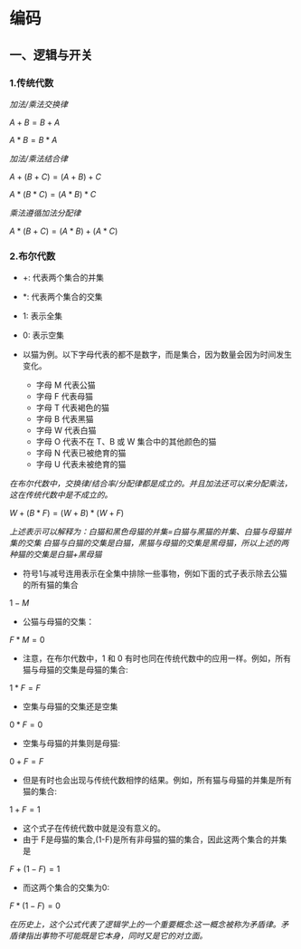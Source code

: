 # 编码



## 一、逻辑与开关

### 1.传统代数

*加法/乘法交换律*

$A + B = B + A$

$A * B = B * A$

*加法/乘法结合律*

$A + (B + C) = (A + B) + C$

$A * (B * C) = (A * B) * C$

*乘法遵循加法分配律*

$A * (B + C) = (A * B) + (A * C)$

### 2.布尔代数

- +: 代表两个集合的并集
- *: 代表两个集合的交集
- 1: 表示全集
- 0: 表示空集


- 以猫为例。以下字母代表的都不是数字，而是集合，因为数量会因为时间发生变化。
  - 字母 M 代表公猫
  - 字母 F 代表母猫
  - 字母 T 代表褐色的猫
  - 字母 B 代表黑猫
  - 字母 W 代表白猫
  - 字母 O 代表不在 T、B 或 W 集合中的其他颜色的猫
  - 字母 N 代表已被绝育的猫
  - 字母 U 代表未被绝育的猫


*在布尔代数中，交换律/结合率/分配律都是成立的。并且加法还可以来分配乘法，这在传统代数中是不成立的。*

$W + (B * F) = (W + B) * (W + F)$

*上述表示可以解释为：白猫和黑色母猫的并集=白猫与黑猫的并集、白猫与母猫并集的交集*
*白猫与白猫的交集是白猫，黑猫与母猫的交集是黑母猫，所以上述的两种猫的交集是白猫+黑母猫*


- 符号1与减号连用表示在全集中排除一些事物，例如下面的式子表示除去公猫的所有猫的集合

$1 - M$


- 公猫与母猫的交集：

$F * M = 0$

- 注意，在布尔代数中，1 和 0 有时也同在传统代数中的应用一样。例如，所有猫与母猫的交集是母猫的集合:

$1 * F = F$

- 空集与母猫的交集还是空集

$0 * F = 0$

- 空集与母猫的并集则是母猫:

$0 + F = F$

- 但是有时也会出现与传统代数相悖的结果。例如，所有猫与母猫的并集是所有猫的集合:

$1 + F = 1$

- 这个式子在传统代数中就是没有意义的。
- 由于 F是母猫的集合,(1-F)是所有非母猫的猫的集合，因此这两个集合的并集是

$F + (1 - F) = 1$

- 而这两个集合的交集为0:

$F * (1 - F) = 0$

*在历史上，这个公式代表了逻辑学上的一个重要概念:这一概念被称为矛盾律。矛盾律指出事物不可能既是它本身，同时又是它的对立面。*
